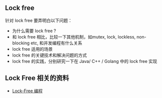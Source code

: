 
## Lock free

针对 lock free 要弄明白以下问题：

- 为什么需要 lock free ?
- 和 lock free 相比，比较一下其他机制，如mutex, lock, lockless, non-blocking etc, 和并发编程有什么关系
- lock free 适用的场景
- lock free 的关键技术和解决问题的方式
- lock free 的实践，分别研究一下在 Java/ C++ / Golang 中的 lock free 实现


## Lock Free 相关的资料

- [Lock-Free 编程](https://www.cnblogs.com/gaochundong/p/lock_free_programming.html)

